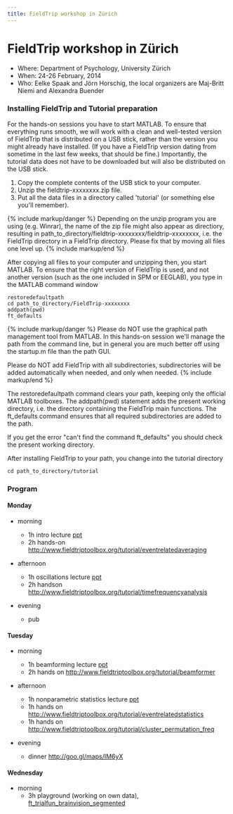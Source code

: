 ```yaml
---
title: FieldTrip workshop in Zürich
---
```


# FieldTrip workshop in Zürich

- Where: Department of Psychology, University Zürich
- When: 24-26 February, 2014
- Who: Eelke Spaak and Jörn Horschig, the local organizers are Maj-Britt Niemi and Alexandra Buender

### Installing FieldTrip and Tutorial preparation

For the hands-on sessions you have to start MATLAB. To ensure that everything runs smooth, we will work with a clean and well-tested version of FieldTrip that is distributed on a USB stick, rather than the version you might already have installed. (If you have a FieldTrip version dating from sometime in the last few weeks, that should be fine.) Importantly, the tutorial data does not have to be downloaded but will also be distributed on the USB stick.

1.  Copy the complete contents of the USB stick to your computer.
2.  Unzip the fieldtrip-xxxxxxxx.zip file.
3.  Put all the data files in a directory called 'tutorial' (or something else you'll remember).

{% include markup/danger %}
Depending on the unzip program you are using (e.g. Winrar), the name of the zip file might also appear as directiory, resulting in path_to_directory/fieldtrip-xxxxxxxx/fieldtrip-xxxxxxxx, i.e. the FieldTrip directory in a FieldTrip directory. Please fix that by moving all files one level up.
{% include markup/end %}

After copying all files to your computer and unzipping then, you start MATLAB. To ensure that the right version of FieldTrip is used, and not another version (such as the one included in SPM or EEGLAB), you type in the MATLAB command window

    restoredefaultpath
    cd path_to_directory/FieldTrip-xxxxxxxx
    addpath(pwd)
    ft_defaults

{% include markup/danger %}
Please do NOT use the graphical path management tool from MATLAB. In this hands-on session we'll manage the path from the command line, but in general you are much better off using the startup.m file than the path GUI.

Please do NOT add FieldTrip with all subdirectories, subdirectories will be added automatically when needed, and only when needed.
{% include markup/end %}

The restoredefaultpath command clears your path, keeping only the official MATLAB toolboxes. The addpath(pwd) statement adds the present working directory, i.e. the directory containing the FieldTrip main funcctions. The ft_defaults command ensures that all required subdirectories are added to the path.

If you get the error "can't find the command ft_defaults" you should check the present working directory.

After installing FieldTrip to your path, you change into the tutorial directory

    cd path_to_directory/tutorial

### Program

#### Monday

-   morning
    -   1h intro lecture [ppt](https://db.tt/wNf4lyNH)
    -   2h hands-on <http://www.fieldtriptoolbox.org/tutorial/eventrelatedaveraging>

-   afternoon
    -   1h oscillations lecture [ppt](https://db.tt/IRxD9rDb)
    -   2h handson <http://www.fieldtriptoolbox.org/tutorial/timefrequencyanalysis>

-   evening
    -   pub

#### Tuesday

-   morning
    -   1h beamforming lecture [ppt](https://db.tt/kR4N2pSp)
    -   2h hands on <http://www.fieldtriptoolbox.org/tutorial/beamformer>

-   afternoon
    -   1h nonparametric statistics lecture [ppt](https://db.tt/x9E0jmDG)
    -   1h hands on <http://www.fieldtriptoolbox.org/tutorial/eventrelatedstatistics>
    -   1h hands on <http://www.fieldtriptoolbox.org/tutorial/cluster_permutation_freq>

-   evening
    -   dinner <http://goo.gl/maps/IM6yX>

#### Wednesday

-   morning
    -   3h playground (working on own data), [ft_trialfun_brainvision_segmented](https://db.tt/rn7mS2Lu)
